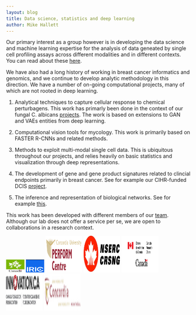 ```yaml
---
layout: blog
title: Data science, statistics and deep learning
author: Mike Hallett
---
```



Our primary interest as a group however is in developing the data science and machine learning expertise for the  analysis of data geneated by  single cell profiling assays 
across  different modalities and in different contexts.
You can read about these [here](https://www.mikehallett.science/research/single-cell/).


We have also had a long history of working in breast cancer informatics and genomics, and we continue to develop analytic methodology in this 
direction. We have a number of on-going computational projects, many of which
are not rooted in deep learning.

1. Analytical techniques to capture cellular response to chemical perturbagens. This work has primarly been done in the context of 
our fungal C. albicans [projects](https://www.mikehallett.science/research/fungal-drug-profiles/). The work is based on extensions to GAN and VAEs entities from deep learning.

2. Computational vision tools for mycology. This work is primarily based on FASTER R-CNNs and related methods.

3. Methods to exploit multi-modal single cell data. This is ubiquitous throughout our projects, and relies heavily on basic statistics and visualization through deep representations.

4. The development of gene and gene product signatures related to clincial endpoints primarily in breast cancer.  See for example our 
CIHR-funded DCIS [project](https://www.mikehallett.science/research/dcis-precise/).

5. The inference and representation of biological networks. See
for example [this](https://www.mikehallett.science/research/biological-networks/).





This work has been developed with different members of our [team](https://www.mikehallett.science/team/).
Although our lab does not offer a service per se, 
we are open to collaborations in a research context.


<img class="pull-left" height="35" width="50" src="/images/cihr_logo.jpg">
<img class="pull-left" height="35" width="50"  src="/images/iric.png">
<img class="pull-left" height="100" width="100" src="/images/perform.gif">
<img class="pull-left" height="100" width="100"    src="/images/nserc.jpg">
<img class="pull-left" height="100" width="100" src="/images/crc.png">
<img class="pull-left" height="100" width="100" src="/images/Innovation_Logo.png">
<img class="pull-left" height="100" width="100" src="/images/concordia.logo.big.png">
